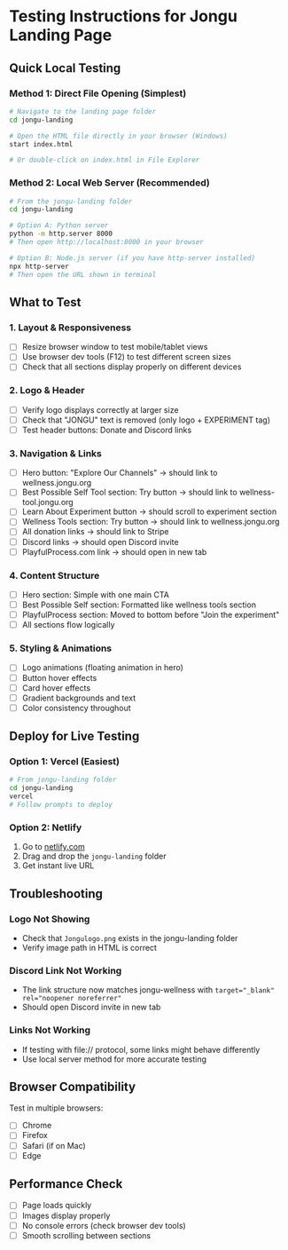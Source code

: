# Testing Instructions for Jongu Landing Page

## Quick Local Testing

### Method 1: Direct File Opening (Simplest)
```bash
# Navigate to the landing page folder
cd jongu-landing

# Open the HTML file directly in your browser (Windows)
start index.html

# Or double-click on index.html in File Explorer
```

### Method 2: Local Web Server (Recommended)
```bash
# From the jongu-landing folder
cd jongu-landing

# Option A: Python server
python -m http.server 8000
# Then open http://localhost:8000 in your browser

# Option B: Node.js server (if you have http-server installed)
npx http-server
# Then open the URL shown in terminal
```

## What to Test

### 1. **Layout & Responsiveness**
- [ ] Resize browser window to test mobile/tablet views
- [ ] Use browser dev tools (F12) to test different screen sizes
- [ ] Check that all sections display properly on different devices

### 2. **Logo & Header**
- [ ] Verify logo displays correctly at larger size
- [ ] Check that "JONGU" text is removed (only logo + EXPERIMENT tag)
- [ ] Test header buttons: Donate and Discord links

### 3. **Navigation & Links**
- [ ] Hero button: "Explore Our Channels" → should link to wellness.jongu.org
- [ ] Best Possible Self Tool section: Try button → should link to wellness-tool.jongu.org
- [ ] Learn About Experiment button → should scroll to experiment section
- [ ] Wellness Tools section: Try button → should link to wellness.jongu.org
- [ ] All donation links → should link to Stripe
- [ ] Discord links → should open Discord invite
- [ ] PlayfulProcess.com link → should open in new tab

### 4. **Content Structure**
- [ ] Hero section: Simple with one main CTA
- [ ] Best Possible Self section: Formatted like wellness tools section
- [ ] PlayfulProcess section: Moved to bottom before "Join the experiment"
- [ ] All sections flow logically

### 5. **Styling & Animations**
- [ ] Logo animations (floating animation in hero)
- [ ] Button hover effects
- [ ] Card hover effects
- [ ] Gradient backgrounds and text
- [ ] Color consistency throughout

## Deploy for Live Testing

### Option 1: Vercel (Easiest)
```bash
# From jongu-landing folder
cd jongu-landing
vercel
# Follow prompts to deploy
```

### Option 2: Netlify
1. Go to [netlify.com](https://netlify.com)
2. Drag and drop the `jongu-landing` folder
3. Get instant live URL

## Troubleshooting

### Logo Not Showing
- Check that `Jongulogo.png` exists in the jongu-landing folder
- Verify image path in HTML is correct

### Discord Link Not Working
- The link structure now matches jongu-wellness with `target="_blank" rel="noopener noreferrer"`
- Should open Discord invite in new tab

### Links Not Working
- If testing with file:// protocol, some links might behave differently
- Use local server method for more accurate testing

## Browser Compatibility
Test in multiple browsers:
- [ ] Chrome
- [ ] Firefox  
- [ ] Safari (if on Mac)
- [ ] Edge

## Performance Check
- [ ] Page loads quickly
- [ ] Images display properly
- [ ] No console errors (check browser dev tools)
- [ ] Smooth scrolling between sections